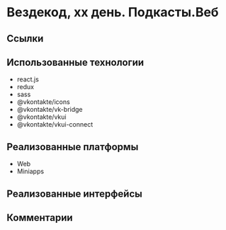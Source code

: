 # Вездекод, xx день. Подкасты.Веб

## Ссылки


## Использованные технологии
* react.js
* redux
* sass
* @vkontakte/icons
* @vkontakte/vk-bridge
* @vkontakte/vkui
* @vkontakte/vkui-connect

## Реализованные платформы
* Web
* Miniapps

## Реализованные интерфейсы


## Комментарии
